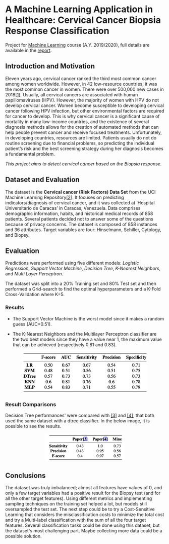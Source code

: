 # A Machine Learning Application in Healthcare: Cervical Cancer Biopsia Response Classification

Project for [Machine Learning](https://twiki.di.uniroma1.it/twiki/view/ApprAuto) course (A.Y. 2019/2020), full details are available in the [report](./reportML.pdf).

## Introduction and Motivation
Eleven years ago, cervical cancer ranked the third most common cancer among women worldwide. However, in 42 low-resource countries, it was the most common cancer in women. There were over 500,000 new cases in 2018[[1]](https://www.thelancet.com/action/showPdf?pii=S2214-109X%2819%2930482-6). Usually, all cervical cancers are associated with human papillomaviruses (HPV). However, the majority of women with HPV do not develop cervical cancer. Women become susceptible to developing cervical cancer following HPV infection, but other environmental factors are required for cancer to develop. This is why cervical cancer is a significant cause of mortality in many low-income countries, and the existence of several diagnosis methods allows for the creation of automated methods that can help people prevent cancer and receive focused treatments. Unfortunately, in developing countries, resources are limited. Patients usually do not do routine screening due to financial problems, so predicting the individual patient’s risk and the best screening strategy during her diagnosis becomes a fundamental problem. 

_This project aims to detect cervical cancer based on the Biopsia response._

## Dataset and Evaluation
The dataset is the **Cervical cancer (Risk Factors) Data Set** from the UCI Machine Learning Repository[[2]](https://archive.ics.uci.edu/ml/datasets/Cervical+cancer+%28Risk+Factors%29). It focuses on predicting indicators/diagnosis of cervical cancer, and it was collected at ’Hospital Universitario de Caracas’ in Caracas, Venezuela. Data comprises demographic information, habits, and historical medical records of 858 patients. Several patients decided not to answer some of the questions because of privacy concerns. The dataset is composed of 858 instances and 36 attributes. Target variables are four: Hinselmann, Schiller, Cytology, and Biopsy.

## Evaluation
Predictions were performed using five different models: _Logistic Regression_, _Support Vector Machine_, _Decision Tree_, _K-Nearest Neighbors_, and _Multi Layer Perceptron_. 

The dataset was split into a 20% Training set and 80% Test set and then performed a Grid-search to find the optimal hyperparameters and a K-Fold Cross-Validation where K=5.

### Results
* The Support Vector Machine is the worst model since it makes a random guess (AUC=0.51).

* The K-Nearest Neighbors and the Multilayer Perceptron classifier are the two best models since they have a value near 1, the maximum value that can be achieved (respectively 0.81 and 0.83).
<p align="center">
<img src="./docs/classifiers_scores.png" width="400">
</p>

### Result Comparisons
Decision Tree performances' were compared with [[3]](http://www.ijctjournal.org/Volume4/Issue4/IJCT-V4I4P19.pdf) and [[4]](https://arxiv.org/pdf/1812.10383.pdf), that both used the same dataset with a dtree classifier. In the below image, it is possible to see the results.
<p align="center">
<img src="./docs/comparison.png" width="250">
</p>

## Conclusions
The dataset was truly imbalanced; almost all features have values of 0, and only a few target variables had a positive result for the Biopsy test (and for all the other target features). Using different metrics and implementing sampling techniques on the training set helped a lot, but models still oversampled the test set. The next step could be to try a Cost-Sensitive Learning that considers the misclassification costs to minimize the total cost and try a Multi-label classification with the sum of all the four target features. Several classification tasks could be done using this dataset, but the dataset's most challenging part. Maybe collecting more data could be a possible solution. 
